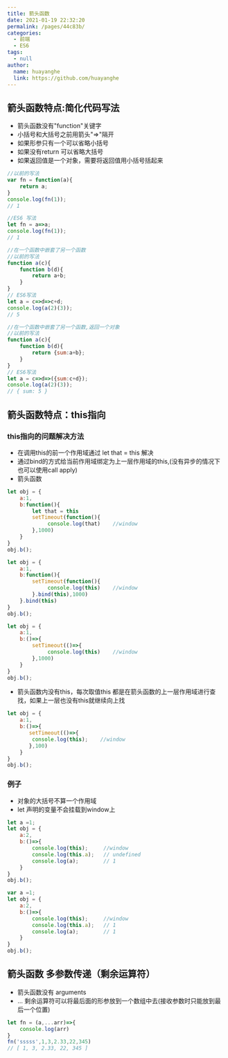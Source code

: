 ```yaml
---
title: 箭头函数
date: 2021-01-19 22:32:20
permalink: /pages/44c83b/
categories: 
  - 前端
  - ES6
tags: 
  - null
author: 
  name: huayanghe
  link: https://github.com/huayanghe
---
```


## 箭头函数特点:简化代码写法
- 箭头函数没有"function"关键字
- 小括号和大括号之前用箭头"=>"隔开
- 如果形参只有一个可以省略小括号
- 如果没有return 可以省略大括号
- 如果返回值是一个对象，需要将返回值用小括号括起来
```js
//以前的写法
var fn = function(a){
    return a;
}
console.log(fn(1));
// 1
```
```js
//ES6 写法
let fn = a=>a;
console.log(fn(1));
// 1
```
```js
//在一个函数中嵌套了另一个函数
//以前的写法
function a(c){
    function b(d){
        return a+b;
    }
}
// ES6写法
let a = c=>d=>c+d;
console.log(a(2)(3));
// 5
```
```js
//在一个函数中嵌套了另一个函数,返回一个对象
//以前的写法
function a(c){
    function b(d){
        return {sum:a+b};
    }
}
// ES6写法
let a = c=>d=>({sum:c+d});
console.log(a(2)(3));
// { sum: 5 }
```
## 箭头函数特点：this指向
### this指向的问题解决方法
- 在调用this的前一个作用域通过  let that = this 解决
- 通过bind的方式给当前作用域绑定为上一层作用域的this,(没有异步的情况下也可以使用call apply)
- 箭头函数
```js
let obj = {
    a:1,
    b:function(){
        let that = this
        setTimeout(function(){
             console.log(that)    //window   
        },1000)
    }
}
obj.b();
```
```js
let obj = {
    a:1,
    b:function(){
        setTimeout(function(){
             console.log(this)    //window   
        }.bind(this),1000)
    }.bind(this)
}
obj.b();
```
```js
let obj = {
    a:1,
    b:()=>{
        setTimeout(()=>{
             console.log(this)    //window   
        },1000)
    }
}
obj.b();
```


- 箭头函数内没有this，每次取值this 都是在箭头函数的上一层作用域进行查找，如果上一层也没有this就继续向上找
```js
let obj = {
    a:1,
    b:()=>{
       setTimeout(()=>{
        console.log(this);    //window
       },100)
    }
}
obj.b();

```


### 例子
- 对象的大括号不算一个作用域
- let 声明的变量不会挂载到window上

```js
let a =1;
let obj = {
    a:2,
    b:()=>{
        console.log(this);     //window
        console.log(this.a);   // undefined
        console.log(a);        // 1
    }
}
obj.b();

```
```js
var a =1;
let obj = {
    a:2,
    b:()=>{
        console.log(this);     //window
        console.log(this.a);   // 1
        console.log(a);        // 1
    }
}
obj.b();
```
## 箭头函数 多参数传递（剩余运算符）
- 箭头函数没有 arguments
- ... 剩余运算符可以将最后面的形参放到一个数组中去(接收参数时只能放到最后一个位置)
```js
let fn = (a,...arr)=>{
    console.log(arr)
}
fn('sssss',1,3,2.33,22,345)
// [ 1, 3, 2.33, 22, 345 ]
```